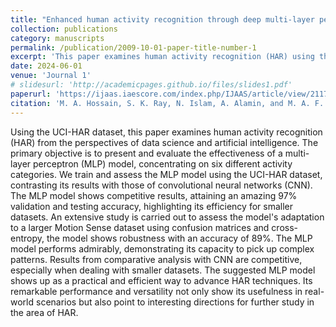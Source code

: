 ```yaml
---
title: "Enhanced human activity recognition through deep multi-layer perceptron on the UCI-HAR dataset"
collection: publications
category: manuscripts
permalink: /publication/2009-10-01-paper-title-number-1
excerpt: 'This paper examines human activity recognition (HAR) using the UCI-HAR dataset, presenting a multi-layer perceptron (MLP) model that achieves 97% accuracy.'
date: 2024-06-01
venue: 'Journal 1'
# slidesurl: 'http://academicpages.github.io/files/slides1.pdf'
paperurl: 'https://ijaas.iaescore.com/index.php/IJAAS/article/view/21174/13122'
citation: 'M. A. Hossain, S. K. Ray, N. Islam, A. Alamin, and M. A. F. M. R.Hasan, "Enhanced human activity recognition through deep multi-layer perceptron on the UCI-HAR dataset," International Journal of Advances in Applied Sciences, vol. 13, pp. 429-438, 2024.'
---
```


Using the UCI-HAR dataset, this paper examines human activity recognition (HAR) from the perspectives of data science and artificial intelligence. The primary objective is to present and evaluate the effectiveness of a multi-layer perceptron (MLP) model, concentrating on six different activity categories. We train and assess the MLP model using the UCI-HAR dataset, contrasting its results with those of convolutional neural networks (CNN). The MLP model shows competitive results, attaining an amazing 97% validation and testing accuracy, highlighting its efficiency for smaller datasets. An extensive study is carried out to assess the model's adaptation to a larger Motion Sense dataset using confusion matrices and cross-entropy, the model shows robustness with an accuracy of 89%. The MLP model performs admirably, demonstrating its capacity to pick up complex patterns. Results from comparative analysis with CNN are competitive, especially when dealing with smaller datasets. The suggested MLP model shows up as a practical and efficient way to advance HAR techniques. Its remarkable performance and versatility not only show its usefulness in real-world scenarios but also point to interesting directions for further study in the area of HAR.